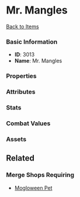 # Mr. Mangles

<no description available>

[Back to Items](../items.md)

### Basic Information

- **ID**: 3013
- **Name**: Mr. Mangles

### Properties


### Attributes


### Stats


### Combat Values


### Assets


## Related

### Merge Shops Requiring

- [Mogloween Pet](../merge-shops/59-mogloween-pet.md)

